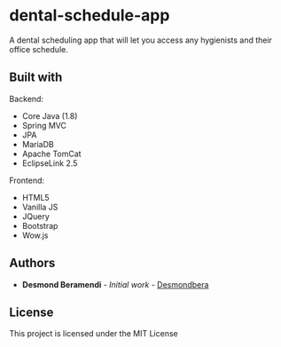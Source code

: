# dental-schedule-app
A dental scheduling app that will let you access any hygienists and their office schedule. 

## Built with
Backend:
  - Core Java (1.8)
  - Spring MVC
  - JPA
  - MariaDB
  - Apache TomCat
  - EclipseLink 2.5
  
Frontend:
  - HTML5
  - Vanilla JS
  - JQuery
  - Bootstrap
  - Wow.js

## Authors
* **Desmond  Beramendi** - *Initial work* - [Desmondbera](https://github.com/desmondbera)
## License

This project is licensed under the MIT License
